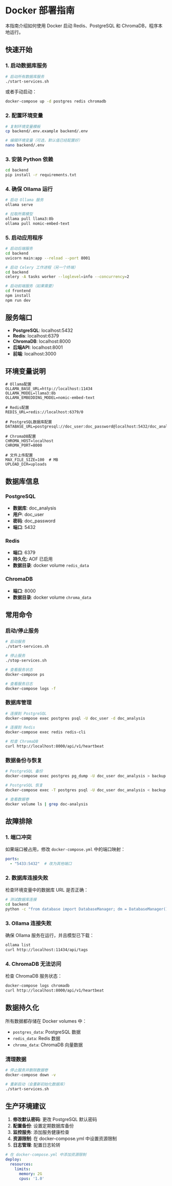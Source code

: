 # Docker 部署指南

本指南介绍如何使用 Docker 启动 Redis、PostgreSQL 和 ChromaDB，程序本地运行。

## 快速开始

### 1. 启动数据库服务

```bash
# 启动所有数据库服务
./start-services.sh
```

或者手动启动：

```bash
docker-compose up -d postgres redis chromadb
```

### 2. 配置环境变量

```bash
# 复制环境变量模板
cp backend/.env.example backend/.env

# 编辑环境变量（可选，默认值已经配置好）
nano backend/.env
```

### 3. 安装 Python 依赖

```bash
cd backend
pip install -r requirements.txt
```

### 4. 确保 Ollama 运行

```bash
# 启动 Ollama 服务
ollama serve

# 拉取所需模型
ollama pull llama3:8b
ollama pull nomic-embed-text
```

### 5. 启动应用程序

```bash
# 启动后端服务
cd backend
uvicorn main:app --reload --port 8001

# 启动 Celery 工作进程（另一个终端）
cd backend
celery -A tasks worker --loglevel=info --concurrency=2

# 启动前端服务（如果需要）
cd frontend
npm install
npm run dev
```

## 服务端口

- **PostgreSQL**: localhost:5432
- **Redis**: localhost:6379  
- **ChromaDB**: localhost:8000
- **后端API**: localhost:8001
- **前端**: localhost:3000

## 环境变量说明

```env
# Ollama配置
OLLAMA_BASE_URL=http://localhost:11434
OLLAMA_MODEL=llama3:8b
OLLAMA_EMBEDDING_MODEL=nomic-embed-text

# Redis配置
REDIS_URL=redis://localhost:6379/0

# PostgreSQL数据库配置
DATABASE_URL=postgresql://doc_user:doc_password@localhost:5432/doc_analysis

# ChromaDB配置
CHROMA_HOST=localhost
CHROMA_PORT=8000

# 文件上传配置
MAX_FILE_SIZE=100  # MB
UPLOAD_DIR=uploads
```

## 数据库信息

### PostgreSQL
- **数据库**: doc_analysis
- **用户**: doc_user  
- **密码**: doc_password
- **端口**: 5432

### Redis
- **端口**: 6379
- **持久化**: AOF 已启用
- **数据目录**: docker volume `redis_data`

### ChromaDB
- **端口**: 8000
- **数据目录**: docker volume `chroma_data`

## 常用命令

### 启动/停止服务

```bash
# 启动服务
./start-services.sh

# 停止服务  
./stop-services.sh

# 查看服务状态
docker-compose ps

# 查看服务日志
docker-compose logs -f
```

### 数据库管理

```bash
# 连接到 PostgreSQL
docker-compose exec postgres psql -U doc_user -d doc_analysis

# 连接到 Redis
docker-compose exec redis redis-cli

# 检查 ChromaDB
curl http://localhost:8000/api/v1/heartbeat
```

### 数据备份与恢复

```bash
# PostgreSQL 备份
docker-compose exec postgres pg_dump -U doc_user doc_analysis > backup.sql

# PostgreSQL 恢复
docker-compose exec -T postgres psql -U doc_user doc_analysis < backup.sql

# 查看数据卷
docker volume ls | grep doc-analysis
```

## 故障排除

### 1. 端口冲突

如果端口被占用，修改 `docker-compose.yml` 中的端口映射：

```yaml
ports:
  - "5433:5432"  # 改为其他端口
```

### 2. 数据库连接失败

检查环境变量中的数据库 URL 是否正确：

```bash
# 测试数据库连接
cd backend
python -c "from database import DatabaseManager; dm = DatabaseManager(); print('连接成功')"
```

### 3. Ollama 连接失败

确保 Ollama 服务在运行，并且模型已下载：

```bash
ollama list
curl http://localhost:11434/api/tags
```

### 4. ChromaDB 无法访问

检查 ChromaDB 服务状态：

```bash
docker-compose logs chromadb
curl http://localhost:8000/api/v1/heartbeat
```

## 数据持久化

所有数据都存储在 Docker volumes 中：

- `postgres_data`: PostgreSQL 数据
- `redis_data`: Redis 数据  
- `chroma_data`: ChromaDB 向量数据

### 清理数据

```bash
# 停止服务并删除数据卷
docker-compose down -v

# 重新启动（会重新初始化数据库）
./start-services.sh
```

## 生产环境建议

1. **修改默认密码**: 更改 PostgreSQL 默认密码
2. **配置备份**: 设置定期数据库备份
3. **监控服务**: 添加服务健康检查
4. **资源限制**: 在 docker-compose.yml 中设置资源限制
5. **日志管理**: 配置日志轮转

```yaml
# 在 docker-compose.yml 中添加资源限制
deploy:
  resources:
    limits:
      memory: 2G
      cpus: '1.0'
```